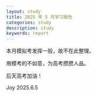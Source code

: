```yaml
---
layout: study
title: 2025 年 5 月学习报告
categories: study
description: study
keywords: report
---
```


本月模拟考发挥一般，故不在此整理。

用模考的不如意，为高考攒攒人品。

后天高考加油！

Joy 2025.6.5

